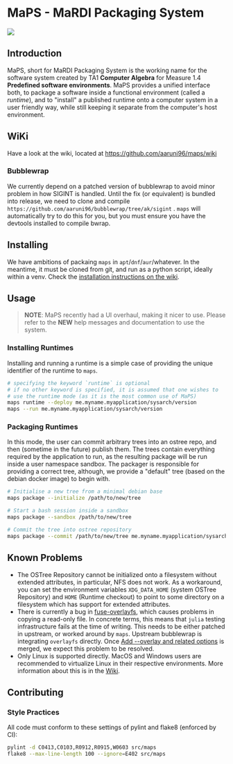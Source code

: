 # MaPS - MaRDI Packaging System

![](https://img.shields.io/badge/version-0.2--dev-blue)

## Introduction

MaPS, short for MaRDI Packaging System is the working name for the software system created by TA1
**Computer Algebra** for Measure 1.4 **Predefined software environments**. MaPS provides a unified
interface both, to package a software inside a functional environment (called a _runtime_), and to
"install" a published runtime onto a computer system in a user friendly way, while still keeping it
separate from the computer's host environment.

## WiKi

Have a look at the wiki, located at https://github.com/aaruni96/maps/wiki

### Bubblewrap

We currently depend on a patched version of bubblewrap to avoid minor problem in how SIGINT is
handled. Until the fix (or equivalent) is bundled into release, we need to clone and compile
`https://github.com/aaruni96/bubblewrap/tree/ak/sigint` . `maps` will automatically try to do this
for you, but you must ensure you have the devtools installed to compile bwrap.

## Installing

We have ambitions of packaing `maps` in `apt`/`dnf`/`aur`/whatever. In the meantime, it must be
cloned from git, and run as a python script, ideally within a venv. Check the [installation
instructions on the wiki](https://github.com/aaruni96/maps/wiki/Installation).

## Usage

> **NOTE**: MaPS recently had a UI overhaul, making it nicer to use. Please refer to the **NEW**
> help messages and documentation to use the system.

### Installing Runtimes

Installing and running a runtime is a simple case of providing the unique identifier of the runtime
to `maps`.

```bash
# specifying the keyword `runtime` is optional
# if no other keyword is specified, it is assumed that one wishes to
# use the runtime mode (as it is the most common use of MaPS)
maps runtime --deploy me.myname.myapplication/sysarch/version
maps --run me.myname.myapplication/sysarch/version
```

### Packaging Runtimes

In this mode, the user can commit arbitrary trees into an ostree repo, and then (sometime in the
future) publish them. The trees contain everything required by the application to run, as the
resulting package will be run inside a user namespace sandbox. The packager is responsible for
providing a correct tree, although, we provide a "default" tree (based on the debian docker image)
to begin with.

```bash
# Initialise a new tree from a minimal debian base
maps package --initialize /path/to/new/tree

# Start a bash session inside a sandbox
maps package --sandbox /path/to/new/tree

# Commit the tree into ostree repository
maps package --commit /path/to/new/tree me.myname.myapplication/sysarch/version
```

## Known Problems

 - The OSTree Repository cannot be initialized onto a filesystem without extended attributes, in
   particular, NFS does not work. As a workaround, you can set the environment variables
   `XDG_DATA_HOME` (system OSTree Repository) and `HOME` (Runtime checkout) to point to some
   directory on a filesystem which has support for extended attributes.
  - There is currently a bug in
    [fuse-overlayfs](https://github.com/containers/fuse-overlayfs/issues/399), which causes problems
    in copying a read-only file. In concrete terms, this means that `julia` testing infrastructure
    fails at the time of writing. This needs to be either patched in upstream, or worked around by
    `maps`. Upstream bubblewrap is integrating `overlayfs` directly. Once [Add --overlay and related
    options](https://github.com/containers/bubblewrap/pull/547) is merged, we expect this problem to
    be resolved.
  - Only Linux is supported directly. MacOS and Windows users are recommended to virtualize Linux in
    their respective environments. More information about this is in the
    [Wiki](https://github.com/aaruni96/maps/wiki/Non-Linux-OSs).


## Contributing

### Style Practices

All code must conform to these settings of pylint and flake8 (enforced by CI):

```bash
pylint -d C0413,C0103,R0912,R0915,W0603 src/maps
flake8 --max-line-length 100 --ignore=E402 src/maps
```

